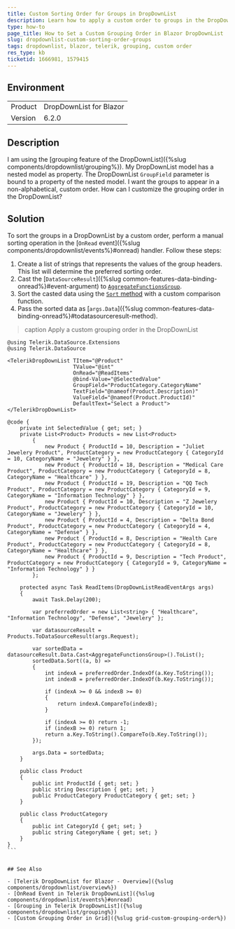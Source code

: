 ```yaml
---
title: Custom Sorting Order for Groups in DropDownList
description: Learn how to apply a custom order to groups in the DropDownList for Blazor.
type: how-to
page_title: How to Set a Custom Grouping Order in Blazor DropDownList
slug: dropdownlist-custom-sorting-order-groups
tags: dropdownlist, blazor, telerik, grouping, custom order
res_type: kb
ticketid: 1666981, 1579415
---
```


## Environment

<table>
<tbody>
<tr>
<td>Product</td>
<td>DropDownList for Blazor</td>
</tr>
<tr>
<td>Version</td>
<td>6.2.0</td>
</tr>
</tbody>
</table>

## Description

I am using the [grouping feature of the DropDownList]({%slug components/dropdownlist/grouping%}). My DropDownList model has a nested model as property. The DropDownList `GroupField` parameter is bound to a property of the nested model. I want the groups to appear in a non-alphabetical, custom order. How can I customize the grouping order in the DropDownList?

## Solution

To sort the groups in a DropDownList by a custom order, perform a manual sorting operation in the [`OnRead` event]({%slug components/dropdownlist/events%}#onread) handler. Follow these steps:

1. Create a list of strings that represents the values of the group headers. This list will determine the preferred sorting order.
2. Cast the [`DataSourceResult`]({%slug common-features-data-binding-onread%}#event-argument) to [`AggregateFunctionsGroup`](/blazor-ui/api/Telerik.DataSource.AggregateFunctionsGroup).
3. Sort the casted data using the <a href="https://learn.microsoft.com/en-us/dotnet/api/system.collections.generic.list-1.sort?view=net-8.0" target="_blank">`Sort` method</a> with a custom comparison function.
4. Pass the sorted data as [`args.Data`]({%slug common-features-data-binding-onread%}#todatasourceresult-method).

>caption Apply a custom grouping order in the DropDownList
````CSHTML
@using Telerik.DataSource.Extensions
@using Telerik.DataSource

<TelerikDropDownList TItem="@Product"
                     TValue="@int"
                     OnRead="@ReadItems"
                     @bind-Value="@SelectedValue"
                     GroupField="ProductCategory.CategoryName"
                     TextField="@nameof(Product.Description)"
                     ValueField="@nameof(Product.ProductId)"
                     DefaultText="Select a Product">
</TelerikDropDownList>

@code {
    private int SelectedValue { get; set; }
    private List<Product> Products = new List<Product>
        {
            new Product { ProductId = 10, Description = "Juliet Jewelery Product", ProductCategory = new ProductCategory { CategoryId = 10, CategoryName = "Jewelery" } },
            new Product { ProductId = 18, Description = "Medical Care Product", ProductCategory = new ProductCategory { CategoryId = 8, CategoryName = "Healthcare" } },
            new Product { ProductId = 19, Description = "QQ Tech Product", ProductCategory = new ProductCategory { CategoryId = 9, CategoryName = "Information Technology" } },
            new Product { ProductId = 10, Description = "Z Jewelery Product", ProductCategory = new ProductCategory { CategoryId = 10, CategoryName = "Jewelery" } },
            new Product { ProductId = 4, Description = "Delta Bond Product", ProductCategory = new ProductCategory { CategoryId = 4, CategoryName = "Defense" } },
            new Product { ProductId = 8, Description = "Health Care Product", ProductCategory = new ProductCategory { CategoryId = 8, CategoryName = "Healthcare" } },
            new Product { ProductId = 9, Description = "Tech Product", ProductCategory = new ProductCategory { CategoryId = 9, CategoryName = "Information Technology" } }
        };

    protected async Task ReadItems(DropDownListReadEventArgs args)
    {
        await Task.Delay(200);

        var preferredOrder = new List<string> { "Healthcare", "Information Technology", "Defense", "Jewelery" };

        var datasourceResult = Products.ToDataSourceResult(args.Request);

        var sortedData = datasourceResult.Data.Cast<AggregateFunctionsGroup>().ToList();
        sortedData.Sort((a, b) =>
        {
            int indexA = preferredOrder.IndexOf(a.Key.ToString());
            int indexB = preferredOrder.IndexOf(b.Key.ToString());

            if (indexA >= 0 && indexB >= 0)
            {
                return indexA.CompareTo(indexB);
            }

            if (indexA >= 0) return -1;
            if (indexB >= 0) return 1;
            return a.Key.ToString().CompareTo(b.Key.ToString());
        });

        args.Data = sortedData;
    }

    public class Product
    {
        public int ProductId { get; set; }
        public string Description { get; set; }
        public ProductCategory ProductCategory { get; set; }
    }

    public class ProductCategory
    {
        public int CategoryId { get; set; }
        public string CategoryName { get; set; }
    }
}
```


## See Also

- [Telerik DropDownList for Blazor - Overview]({%slug components/dropdownlist/overview%})
- [OnRead Event in Telerik DropDownList]({%slug components/dropdownlist/events%}#onread)
- [Grouping in Telerik DropDownList]({%slug components/dropdownlist/grouping%})
- [Custom Grouping Order in Grid]({%slug grid-custom-grouping-order%})

